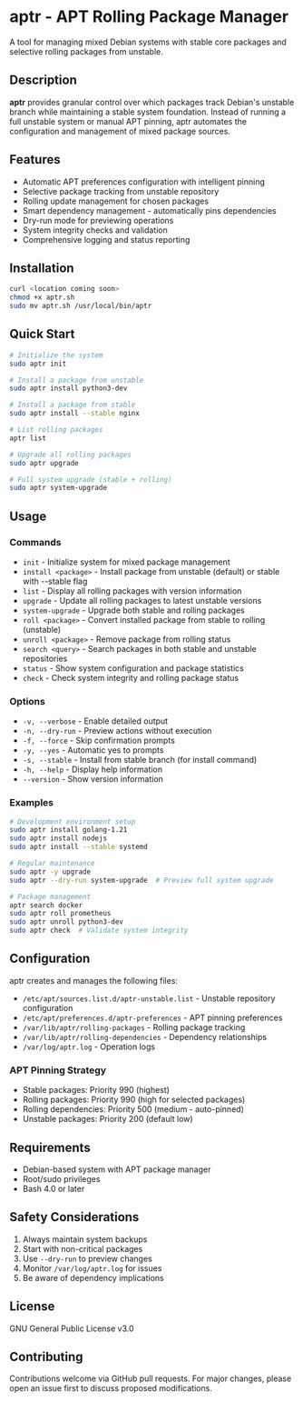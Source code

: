 # aptr - APT Rolling Package Manager

A tool for managing mixed Debian systems with stable core packages and selective rolling packages from unstable.

## Description

**aptr** provides granular control over which packages track Debian's unstable branch while maintaining a stable system foundation. Instead of running a full unstable system or manual APT pinning, aptr automates the configuration and management of mixed package sources.

## Features

- Automatic APT preferences configuration with intelligent pinning
- Selective package tracking from unstable repository
- Rolling update management for chosen packages
- Smart dependency management - automatically pins dependencies
- Dry-run mode for previewing operations
- System integrity checks and validation
- Comprehensive logging and status reporting

## Installation

```bash
curl <location coming soon>
chmod +x aptr.sh
sudo mv aptr.sh /usr/local/bin/aptr
```

## Quick Start

```bash
# Initialize the system
sudo aptr init

# Install a package from unstable
sudo aptr install python3-dev

# Install a package from stable
sudo aptr install --stable nginx

# List rolling packages
aptr list

# Upgrade all rolling packages
sudo aptr upgrade

# Full system upgrade (stable + rolling)
sudo aptr system-upgrade
```

## Usage

### Commands

- `init` - Initialize system for mixed package management
- `install <package>` - Install package from unstable (default) or stable with --stable flag
- `list` - Display all rolling packages with version information
- `upgrade` - Update all rolling packages to latest unstable versions
- `system-upgrade` - Upgrade both stable and rolling packages
- `roll <package>` - Convert installed package from stable to rolling (unstable)
- `unroll <package>` - Remove package from rolling status
- `search <query>` - Search packages in both stable and unstable repositories
- `status` - Show system configuration and package statistics
- `check` - Check system integrity and rolling package status

### Options

- `-v, --verbose` - Enable detailed output
- `-n, --dry-run` - Preview actions without execution
- `-f, --force` - Skip confirmation prompts
- `-y, --yes` - Automatic yes to prompts
- `-s, --stable` - Install from stable branch (for install command)
- `-h, --help` - Display help information
- `--version` - Show version information

### Examples

```bash
# Development environment setup
sudo aptr install golang-1.21
sudo aptr install nodejs
sudo aptr install --stable systemd

# Regular maintenance
sudo aptr -y upgrade
sudo aptr --dry-run system-upgrade  # Preview full system upgrade

# Package management
aptr search docker
sudo aptr roll prometheus
sudo aptr unroll python3-dev
sudo aptr check  # Validate system integrity
```

## Configuration

aptr creates and manages the following files:

- `/etc/apt/sources.list.d/aptr-unstable.list` - Unstable repository configuration
- `/etc/apt/preferences.d/aptr-preferences` - APT pinning preferences
- `/var/lib/aptr/rolling-packages` - Rolling package tracking
- `/var/lib/aptr/rolling-dependencies` - Dependency relationships
- `/var/log/aptr.log` - Operation logs

### APT Pinning Strategy

- Stable packages: Priority 990 (highest)
- Rolling packages: Priority 990 (high for selected packages)
- Rolling dependencies: Priority 500 (medium - auto-pinned)
- Unstable packages: Priority 200 (default low)

## Requirements

- Debian-based system with APT package manager
- Root/sudo privileges
- Bash 4.0 or later

## Safety Considerations

1. Always maintain system backups
2. Start with non-critical packages
3. Use `--dry-run` to preview changes
4. Monitor `/var/log/aptr.log` for issues
5. Be aware of dependency implications

## License

GNU General Public License v3.0

## Contributing

Contributions welcome via GitHub pull requests. For major changes, please open an issue first to discuss proposed modifications.
